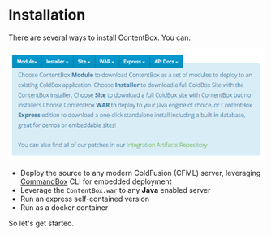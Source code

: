 # Installation

There are several ways to install ContentBox. You can:

![downloads](/getting_started/images/downloads.png)

* Deploy the source to any modern ColdFusion (CFML) server, leveraging [CommandBox](http://www.ortussolutions.com/products/commandbox) CLI for embedded deployment
* Leverage the `ContentBox.war` to any **Java** enabled server
* Run an express self-contained version
* Run as a docker container



So let's get started.

